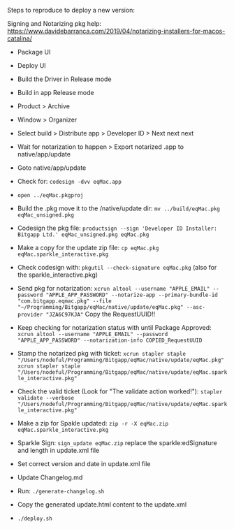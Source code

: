 Steps to reproduce to deploy a new version:

Signing and Notarizing pkg help:
https://www.davidebarranca.com/2019/04/notarizing-installers-for-macos-catalina/

* Package UI
* Deploy UI
* Build the Driver in Release mode
* Build in app Release mode
* Product > Archive
* Window > Organizer
* Select build > Distribute app > Developer ID > Next next next
* Wait for notarization to happen > Export notarized .app to native/app/update
* Goto native/app/update
* Check for: `codesign -dvv eqMac.app`

* `open ../eqMac.pkgproj`

* Build the .pkg move it to the /native/update dir: `mv ../build/eqMac.pkg eqMac_unsigned.pkg`

* Codesign the pkg file: `productsign --sign 'Developer ID Installer: Bitgapp Ltd.' eqMac_unsigned.pkg eqMac.pkg`

* Make a copy for the update zip file: `cp eqMac.pkg eqMac.sparkle_interactive.pkg`

* Check codesign with: `pkgutil --check-signature eqMac.pkg` (also for the sparkle_interactive.pkg)

* Send pkg for notarization: `xcrun altool --username "APPLE_EMAIL" --password "APPLE_APP_PASSWORD" --notarize-app --primary-bundle-id "com.bitgapp.eqmac.pkg" --file "~/Programming/Bitgapp/eqMac/native/update/eqMac.pkg" --asc-provider "JZA6C97KJA"`
Copy the RequestUUID!!

* Keep checking for notarization status with until Package Approved: `xcrun altool --username "APPLE_EMAIL" --password "APPLE_APP_PASSWORD" --notarization-info COPIED_RequestUUID`

* Stamp the notarized pkg with ticket: 
`xcrun stapler staple "/Users/nodeful/Programming/Bitgapp/eqMac/native/update/eqMac.pkg"`
`xcrun stapler staple "/Users/nodeful/Programming/Bitgapp/eqMac/native/update/eqMac.sparkle_interactive.pkg"`

* Check the valid ticket (Look for "The validate action worked!"):
`stapler validate --verbose "/Users/nodeful/Programming/Bitgapp/eqMac/native/update/eqMac.sparkle_interactive.pkg"`

* Make a zip for Spakle updated: `zip -r -X eqMac.zip eqMac.sparkle_interactive.pkg`
* Sparkle Sign: `sign_update eqMac.zip`
replace the sparkle:edSignature and length in update.xml file

* Set correct version and date in update.xml file
* Update Changelog.md
* Run: `./generate-changelog.sh`
* Copy the generated update.html content to the update.xml
* `./deploy.sh`
